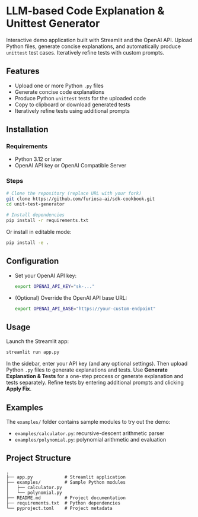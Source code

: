 # LLM-based Code Explanation & Unittest Generator

Interactive demo application built with Streamlit and the OpenAI API. Upload Python files, generate concise explanations, and automatically produce `unittest` test cases. Iteratively refine tests with custom prompts.

## Features

- Upload one or more Python `.py` files
- Generate concise code explanations
- Produce Python `unittest` tests for the uploaded code
- Copy to clipboard or download generated tests
- Iteratively refine tests using additional prompts

## Installation

### Requirements

- Python 3.12 or later
- OpenAI API key or OpenAI Compatible Server

### Steps

```bash
# Clone the repository (replace URL with your fork)
git clone https://github.com/furiosa-ai/sdk-cookbook.git
cd unit-test-generator

# Install dependencies
pip install -r requirements.txt
```

Or install in editable mode:

```bash
pip install -e .
```

## Configuration

- Set your OpenAI API key:
  ```bash
  export OPENAI_API_KEY="sk-..."
  ```
- (Optional) Override the OpenAI API base URL:
  ```bash
  export OPENAI_API_BASE="https://your-custom-endpoint"
  ```

## Usage

Launch the Streamlit app:

```bash
streamlit run app.py
```

In the sidebar, enter your API key (and any optional settings). Then upload Python `.py` files to generate explanations and tests. Use **Generate Explanation & Tests** for a one-step process or generate explanation and tests separately. Refine tests by entering additional prompts and clicking **Apply Fix**.

## Examples

The `examples/` folder contains sample modules to try out the demo:

- `examples/calculator.py`: recursive-descent arithmetic parser
- `examples/polynomial.py`: polynomial arithmetic and evaluation

## Project Structure

```
.
├── app.py            # Streamlit application
├── examples/         # Sample Python modules
│   ├── calculator.py
│   └── polynomial.py
├── README.md         # Project documentation
├── requirements.txt  # Python dependencies
└── pyproject.toml    # Project metadata
```

